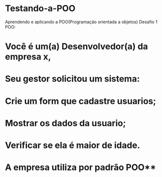 # Testando-a-POO
Aprendendo e aplicando a POO(Programação orientada a objetos)
Desafio 1  POO: 
# Você é um(a) Desenvolvedor(a) da empresa x, 
# Seu gestor solicitou um sistema: 

# Crie um form que cadastre usuarios;
# Mostrar os dados da usuario;
# Verificar se ela é maior de idade.

# A empresa utiliza por padrão POO**
